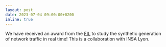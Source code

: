 ```yaml
---
layout: post
date: 2023-07-04 09:00:00+0200
inline: true
---
```


We have received an award from the [FIL](https://fil.cnrs.fr) to study the synthetic generation of network traffic in real time! This is a collaboration with INSA Lyon. 
